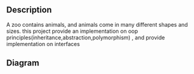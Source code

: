 ## Description
A zoo contains animals, and animals come in many different shapes and sizes. this project provide an implementation on oop principles(inheritance,abstraction,polymorphism) , and provide implementation on interfaces


## Diagram
